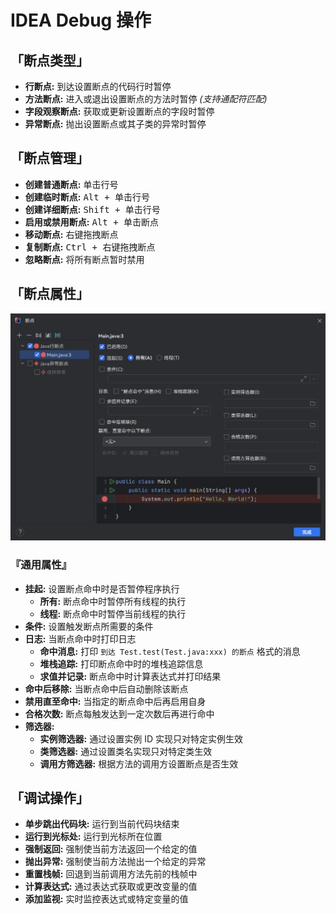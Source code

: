 # IDEA Debug 操作

## 「断点类型」

- **行断点:** 到达设置断点的代码行时暂停
- **方法断点:** 进入或退出设置断点的方法时暂停 *(支持通配符匹配)*
- **字段观察断点:** 获取或更新设置断点的字段时暂停
- **异常断点:** 抛出设置断点或其子类的异常时暂停

## 「断点管理」

- **创建普通断点:** <kbd>单击行号</kbd>
- **创建临时断点:** <kbd>Alt + 单击行号</kbd>
- **创建详细断点:** <kbd>Shift + 单击行号</kbd>
- **启用或禁用断点:** <kbd>Alt + 单击断点</kbd>
- **移动断点:** <kbd>右键拖拽断点</kbd>
- **复制断点:** <kbd>Ctrl + 右键拖拽断点</kbd>
- **忽略断点:** 将所有断点暂时禁用

## 「断点属性」

![断点属性](./img/Debug/断点属性.png)

### 『通用属性』

- **挂起:** 设置断点命中时是否暂停程序执行
    - **所有:** 断点命中时暂停所有线程的执行
    - **线程:** 断点命中时暂停当前线程的执行
- **条件:** 设置触发断点所需要的条件
- **日志:** 当断点命中时打印日志
    - **命中消息:** 打印 `到达 Test.test(Test.java:xxx) 的断点` 格式的消息
    - **堆栈追踪:** 打印断点命中时的堆栈追踪信息
    - **求值并记录:** 断点命中时计算表达式并打印结果
- **命中后移除:** 当断点命中后自动删除该断点
- **禁用直至命中:** 当指定的断点命中后再启用自身
- **合格次数:** 断点每触发达到一定次数后再进行命中
- **筛选器:**
    - **实例筛选器:** 通过设置实例 ID 实现只对特定实例生效
    - **类筛选器:** 通过设置类名实现只对特定类生效
    - **调用方筛选器:** 根据方法的调用方设置断点是否生效

## 「调试操作」

- **单步跳出代码块:** 运行到当前代码块结束
- **运行到光标处:** 运行到光标所在位置
- **强制返回:** 强制使当前方法返回一个给定的值
- **抛出异常:** 强制使当前方法抛出一个给定的异常
- **重置栈帧:** 回退到当前调用方法先前的栈帧中
- **计算表达式:** 通过表达式获取或更改变量的值
- **添加监视:** 实时监控表达式或特定变量的值
